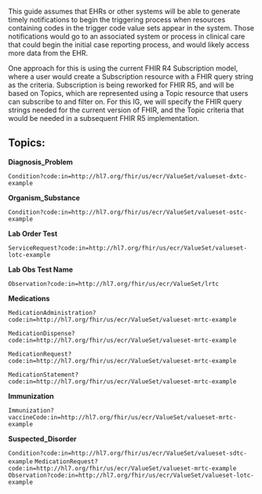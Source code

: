 This guide assumes that EHRs or other systems will be able to generate timely notifications to begin the triggering process when resources containing codes in the trigger code value sets appear in the system. Those notifications would go to an associated system or process in clinical care that could begin the initial case reporting process, and would likely access more data from the EHR.


One approach for this is using the current FHIR R4 Subscription model, where a user would create a Subscription resource with a FHIR query string as the criteria. Subscription is being reworked for FHIR R5, and will be based on Topics, which are represented using a Topic resource that users can subscribe to and filter on. For this IG, we will specify the FHIR query strings needed for the current version of FHIR, and the Topic criteria that would be needed in a subsequent FHIR R5 implementation.

## Topics:
**Diagnosis_Problem**

`Condition?code:in=http://hl7.org/fhir/us/ecr/ValueSet/valueset-dxtc-example`

**Organism_Substance**

`Condition?code:in=http://hl7.org/fhir/us/ecr/ValueSet/valueset-ostc-example`

**Lab Order Test**

`ServiceRequest?code:in=http://hl7.org/fhir/us/ecr/ValueSet/valueset-lotc-example`

**Lab Obs Test Name**

`Observation?code:in=http://hl7.org/fhir/us/ecr/ValueSet/lrtc`

**Medications**

`MedicationAdministration?code:in=http://hl7.org/fhir/us/ecr/ValueSet/valueset-mrtc-example`

`MedicationDispense?code:in=http://hl7.org/fhir/us/ecr/ValueSet/valueset-mrtc-example`

`MedicationRequest?code:in=http://hl7.org/fhir/us/ecr/ValueSet/valueset-mrtc-example`

`MedicationStatement?code:in=http://hl7.org/fhir/us/ecr/ValueSet/valueset-mrtc-example`

**Immunization**

`Immunization?vaccineCode:in=http://hl7.org/fhir/us/ecr/ValueSet/valueset-mrtc-example`

**Suspected_Disorder**

`Condition?code:in=http://hl7.org/fhir/us/ecr/ValueSet/valueset-sdtc-example`
`MedicationRequest?code:in=http://hl7.org/fhir/us/ecr/ValueSet/valueset-mrtc-example`
`Observation?code:in=http://hl7.org/fhir/us/ecr/ValueSet/valueset-lotc-example`
